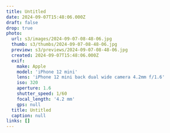 ```yaml
---
title: Untitled
date: 2024-09-07T15:48:06.000Z
draft: false
drop: true
photo:
  url: s3/images/2024-09-07-08-48-06.jpg
  thumb: s3/thumbs/2024-09-07-08-48-06.jpg
  preview: s3/previews/2024-09-07-08-48-06.jpg
  created: 2024-09-07T15:48:06.000Z
  exif:
    make: Apple
    model: 'iPhone 12 mini'
    lens: 'iPhone 12 mini back dual wide camera 4.2mm f/1.6'
    iso: 320
    aperture: 1.6
    shutter_speed: 1/60
    focal_length: '4.2 mm'
    gps: null
  title: Untitled
  caption: null
links: []
---
```



